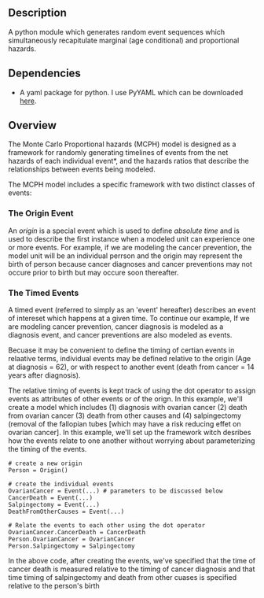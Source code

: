 ## Description

A python module which generates random event sequences which simultaneously 
recapitulate marginal (age conditional) and proportional hazards.

## Dependencies
- A yaml package for python.  I use PyYAML which can be downloaded [here](http://pyyaml.org/wiki/PyYAML).

## Overview

The Monte Carlo Proportional hazards (MCPH) model is designed 
as a framework for randomly generating timelines of events 
from the net hazards of each individual event*, and the 
hazards ratios that describe the relationships between events 
being modeled.   

The MCPH model includes a specific framework with two distinct 
classes of events:  

### The Origin Event

An *origin* is a special event which is used to define *absolute time*
and is used to describe the first instance when a modeled unit 
can experience one or more events.  For example, if we are modeling 
the cancer prevention, the model unit will be an individual perrson
and the origin may represent the birth of person because cancer 
diagnoses and cancer preventions may not occure prior to birth but 
may occure soon thereafter.

### The Timed Events

A timed event (referred to simply as an 'event' hereafter) describes
an event of intereset which happens at a given time.  To continue 
our example, If we are modeling cancer prevention, cancer diagnosis 
is modeled as a diagnosis event, and cancer preventions are also 
modeled as events. 

Becuase it may be convenient to define the timing of certian events 
in relaative terms, individual events may be defined relative to 
the origin (Age at diagnosis = 62), or with respect to another event 
(death from cancer = 14 years after diagnosis).

The relative timing of events is kept track of using the dot operator
to assign events as attributes of other events or of the orign.  In this
example, we'll create a model which includes (1) diagnosis with ovarian 
cancer (2) death from ovarian cancer (3) death from other causes and (4) 
salpingectomy (removal of the fallopian tubes [which may have a 
risk reducing effet on ovarian cancer].  In this example, we'll set up
the framework witch desribes how the events relate to one another 
without worrying about parameterizing the timing of the events.


	# create a new origin 
	Person = Origin()

	# create the individual events
	OvarianCancer = Event(...) # parameters to be discussed below
	CancerDeath = Event(...) 
	Salpingectomy = Event(...)
	DeathFromOtherCauses = Event(...)

	# Relate the events to each other using the dot operator
	OvarianCancer.CancerDeath = CancerDeath
	Person.OvarianCancer = OvarianCancer
	Person.Salpingectomy = Salpingectomy


In the above code, after creating the events, we've specified that the
time of cancer death is measured relative to the timing of cancer 
diagnosis and that time timing of salpingectomy and death from 
other cuases is specified relative to the person's birth


